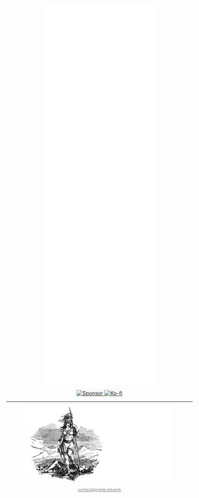 <p align="center">
  <a href="https://github.com/Pyenb" target="_blank">
    <img src="/github-metrics.svg" alt="Metrics">
  </a>
</p>

<p align="center">
  <a href="https://github.com/sponsors/Pyenb">
    <img src="https://img.shields.io/static/v1?label=Sponsor&message=%E2%9D%A4&logo=GitHub&color=8A2BE2" alt="Sponsor" height="25">
  </a>

  <a href="https://ko-fi.com/Pyenb">
    <img src="https://www.ko-fi.com/img/githubbutton_sm.svg" alt="Ko-fi" height="25">
  </a>
</p>

---

<p align="center">
  <a href="https://en.wikipedia.org/wiki/Sic_semper_tyrannis" target="_blank">
    <img src="images/banner.png" width="400" />
  </a>
</p>

<p align="center" style="font-size: x-small; color: grey;">
  <a href="mailto:contact@pyenb.network" style="color: grey;">contact@pyenb.network</a>
</p>
